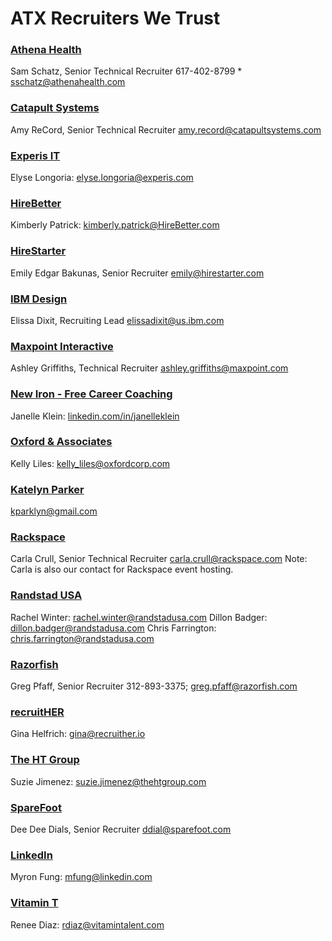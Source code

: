 ATX Recruiters We Trust
=========================


### [Athena Health](https://www.aetna.com/)
Sam Schatz, Senior Technical Recruiter
617-402-8799 * [sschatz@athenahealth.com](mailto:sschatz@athenahealth.com)

### [Catapult Systems](http://www.catapultsystems.com/)
Amy ReCord, Senior Technical Recruiter
[amy.record@catapultsystems.com](mailto:amy.record@catapultsystems.com)

### [Experis IT](http://www.experis.com/)
Elyse Longoria: [elyse.longoria@experis.com](mailto:elyse.longoria@experis.com)

### [HireBetter](http://hirebetter.com/)
Kimberly Patrick: [kimberly.patrick@HireBetter.com](mailto:kimberly.patrick@HireBetter.com)

### [HireStarter](http://www.hirestarter.com/)
Emily Edgar Bakunas, Senior Recruiter
[emily@hirestarter.com](mailto:emily@hirestarter.com)

### [IBM Design](http://www.ibm.com/design/)
Elissa Dixit, Recruiting Lead
[elissadixit@us.ibm.com](mailto:elissadixit@us.ibm.com)

### [Maxpoint Interactive](http://www.maxpoint.com)
Ashley Griffiths, Technical Recruiter
[ashley.griffiths@maxpoint.com](mailto:ashley.griffiths@maxpoint.com)

### [New Iron - Free Career Coaching](http://www.newiron.com/)
Janelle Klein: [linkedin.com/in/janelleklein](https://www.linkedin.com/in/janelleklein)

### [Oxford & Associates](http://oxfordcorp.com/content/austin-tx)
Kelly Liles: [kelly_liles@oxfordcorp.com](mailto:kelly_liles@oxfordcorp.com)

### [Katelyn Parker](kparklyn@gmail.com)
[kparklyn@gmail.com](mailto:kparklyn@gmail.com)

### [Rackspace](http://rackspace.com)
Carla Crull, Senior Technical Recruiter
[carla.crull@rackspace.com](mailto:carla.crull@rackspace.com)
Note: Carla is also our contact for Rackspace event hosting.

### [Randstad USA](https://www.randstadusa.com/technologies/)
Rachel Winter: [rachel.winter@randstadusa.com](mailto:rachel.winter@randstadusa.com)
Dillon Badger: [dillon.badger@randstadusa.com](mailto:dillon.badger@randstadusa.com)
Chris Farrington: [chris.farrington@randstadusa.com](chris.farrington@randstadusa.com)

### [Razorfish](http://www.razorfish.com/)
Greg Pfaff, Senior Recruiter
312-893-3375; [greg.pfaff@razorfish.com](mailto:greg.pfaff@razorfish.com)

### [recruitHER](http://www.recruither.io/)
Gina Helfrich: [gina@recruither.io](mailto:gina@recruither.io)

### [The HT Group](http://www.thehtgroup.com/)
Suzie Jimenez: [suzie.jimenez@thehtgroup.com](mailto:suzie.jimenez@thehtgroup.com)

### [SpareFoot](https://www.sparefoot.com/)
Dee Dee Dials, Senior Recruiter
[ddial@sparefoot.com](mailto:ddial@sparefoot.com)

### [LinkedIn](https://www.linkedin.com/company/linkedin/careers)
Myron Fung: [mfung@linkedin.com](mailto:mfung@linkedin.com)

### [Vitamin T](https://vitamintalent.com/)
Renee Diaz: [rdiaz@vitamintalent.com](mailto:rdiaz@vitamintalent.com)
